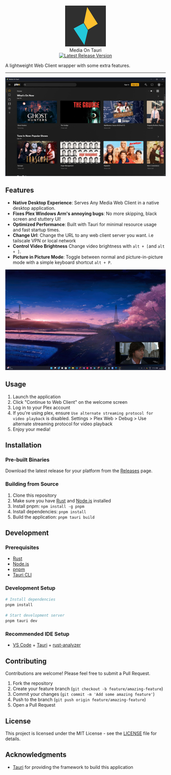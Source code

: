 

<p align="center">
 <img src="./Assets/icon.png" alt="MediaOnTauri Logo" width="128" height="128">
   <br/>
   Media On Tauri
   <br/>
   <a href="https://github.com/Snazzie/MediaOnTauri/releases/latest">
     <img src="https://img.shields.io/github/v/release/Snazzie/MediaOnTauri?style=flat-square&label=Latest%20Release" alt="Latest Release Version">
   </a>
</p>
A lightweight Web Client wrapper with some extra features.

---

<p align="center">
   <img src="./Assets/Screenshots/app.jpg" alt="MediaOnTauri app screenshot">
</p>

## Features

- **Native Desktop Experience**: Serves Any Media Web Client in a native desktop application.
- **Fixes Plex Windows Arm's annoying bugs**: No more skipping, black screen and stuttery UI!
- **Optimized Performance**: Built with Tauri for minimal resource usage and fast startup times.
- **Change Url**: Change the URL to any web client server you want. i.e tailscale VPN or local network
- **Control Video Brightness** Change video brightness with `alt + [`and `alt + ]`.
- **Picture in Picture Mode**: Toggle between normal and picture-in-picture mode with a simple keyboard shortcut `alt + P`.

![explorer_zNifHSnvI8](./Assets/Screenshots/pip.jpg)

## Usage

1. Launch the application
2. Click "Continue to Web Client" on the welcome screen
3. Log in to your Plex account
4. If you're using plex, ensure `Use alternate streaming protocol for video playback` is disabled. Settings > Plex Web > Debug > Use alternate streaming protocol for video playback
5. Enjoy your media!

## Installation

### Pre-built Binaries

Download the latest release for your platform from the [Releases](https://github.com/Snazzie/MediaOnTauri/releases) page.

### Building from Source

1. Clone this repository
2. Make sure you have [Rust](https://www.rust-lang.org/tools/install) and [Node.js](https://nodejs.org/) installed
3. Install pnpm: `npm install -g pnpm`
4. Install dependencies: `pnpm install`
5. Build the application: `pnpm tauri build`

## Development

### Prerequisites

- [Rust](https://www.rust-lang.org/tools/install)
- [Node.js](https://nodejs.org/)
- [pnpm](https://pnpm.io/installation)
- [Tauri CLI](https://tauri.app/v1/guides/getting-started/prerequisites)

### Development Setup

```bash
# Install dependencies
pnpm install

# Start development server
pnpm tauri dev
```
### Recommended IDE Setup

- [VS Code](https://code.visualstudio.com/) + [Tauri](https://marketplace.visualstudio.com/items?itemName=tauri-apps.tauri-vscode) + [rust-analyzer](https://marketplace.visualstudio.com/items?itemName=rust-lang.rust-analyzer)

## Contributing

Contributions are welcome! Please feel free to submit a Pull Request.

1. Fork the repository
2. Create your feature branch (`git checkout -b feature/amazing-feature`)
3. Commit your changes (`git commit -m 'Add some amazing feature'`)
4. Push to the branch (`git push origin feature/amazing-feature`)
5. Open a Pull Request

## License

This project is licensed under the MIT License - see the [LICENSE](LICENSE) file for details.

## Acknowledgments

- [Tauri](https://tauri.app/) for providing the framework to build this application
